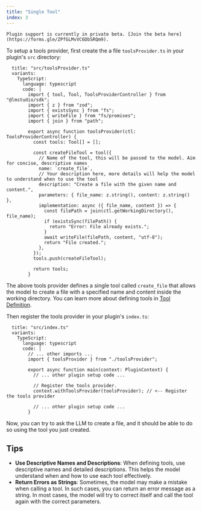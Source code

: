 ```yaml
---
title: "Single Tool"
index: 3
---
```


```lms_private_beta
Plugin support is currently in private beta. [Join the beta here](https://forms.gle/ZPfGLMvVC6DbSRQm9).
```

To setup a tools provider, first create the a file `toolsProvider.ts` in your plugin's `src` directory:

```lms_code_snippet
  title: "src/toolsProvider.ts"
  variants:
    TypeScript:
      language: typescript
      code: |
        import { tool, Tool, ToolsProviderController } from "@lmstudio/sdk";
        import { z } from "zod";
        import { existsSync } from "fs";
        import { writeFile } from "fs/promises";
        import { join } from "path";

        export async function toolsProvider(ctl: ToolsProviderController) {
          const tools: Tool[] = [];

          const createFileTool = tool({
            // Name of the tool, this will be passed to the model. Aim for concise, descriptive names
            name: `create_file`,
            // Your description here, more details will help the model to understand when to use the tool
            description: "Create a file with the given name and content.",
            parameters: { file_name: z.string(), content: z.string() },
            implementation: async ({ file_name, content }) => {
              const filePath = join(ctl.getWorkingDirectory(), file_name);
              if (existsSync(filePath)) {
                return "Error: File already exists.";
              }
              await writeFile(filePath, content, "utf-8");
              return "File created.";
            },
          });
          tools.push(createFileTool);

          return tools;
        }
```

The above tools provider defines a single tool called `create_file` that allows the model to create a file with a specified name and content inside the working directory. You can learn more about defining tools in [Tool Definition](../agent/tools).

Then register the tools provider in your plugin's `index.ts`:

```lms_code_snippet
  title: "src/index.ts"
  variants:
    TypeScript:
      language: typescript
      code: |
        // ... other imports ...
        import { toolsProvider } from "./toolsProvider";

        export async function main(context: PluginContext) {
          // ... other plugin setup code ...

          // Register the tools provider.
          context.withToolsProvider(toolsProvider); // <-- Register the tools provider

          // ... other plugin setup code ...
        }
```

Now, you can try to ask the LLM to create a file, and it should be able to do so using the tool you just created.

## Tips

- **Use Descriptive Names and Descriptions**: When defining tools, use descriptive names and detailed descriptions. This helps the model understand when and how to use each tool effectively.
- **Return Errors as Strings**: Sometimes, the model may make a mistake when calling a tool. In such cases, you can return an error message as a string. In most cases, the model will try to correct itself and call the tool again with the correct parameters.
